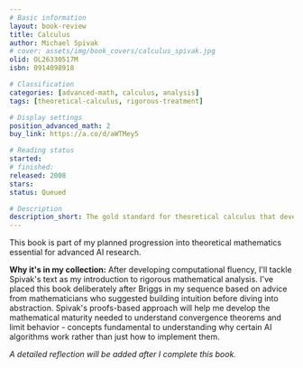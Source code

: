 ```yaml
---
# Basic information
layout: book-review
title: Calculus
author: Michael Spivak
# cover: assets/img/book_covers/calculus_spivak.jpg
olid: OL26330517M
isbn: 0914098918

# Classification
categories: [advanced-math, calculus, analysis]
tags: [theoretical-calculus, rigorous-treatment]

# Display settings
position_advanced_math: 2
buy_link: https://a.co/d/aWTMey5

# Reading status
started: 
# finished: 
released: 2008
stars: 
status: Queued

# Description
description_short: The gold standard for theoretical calculus that develops the deep understanding necessary for advanced analysis.
---
```


This book is part of my planned progression into theoretical mathematics essential for advanced AI research.

**Why it's in my collection:** After developing computational fluency, I'll tackle Spivak's text as my introduction to rigorous mathematical analysis. I've placed this book deliberately after Briggs in my sequence based on advice from mathematicians who suggested building intuition before diving into abstraction. Spivak's proofs-based approach will help me develop the mathematical maturity needed to understand convergence theorems and limit behavior - concepts fundamental to understanding why certain AI algorithms work rather than just how to implement them.

*A detailed reflection will be added after I complete this book.*